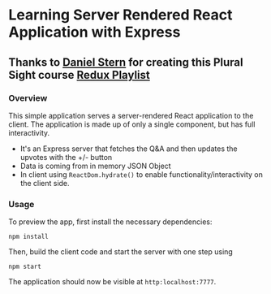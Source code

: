 # Learning Server Rendered React Application with Express 

## Thanks to [Daniel Stern](https://github.com/danielstern/) for creating this Plural Sight course [Redux Playlist](https://app.pluralsight.com/library/courses/server-rendering-react-components)

### Overview
This simple application serves a server-rendered React application to the client. The application is made up of only a single component, but has full interactivity.
* It's an Express server that fetches the Q&A and then updates the upvotes with the +/- button
* Data is coming from in memory JSON Object
* In client using `ReactDom.hydrate()` to enable functionality/interactivity on the client side.

### Usage
To preview the app, first install the necessary dependencies:

`npm install`

Then, build the client code and start the server with one step using

`npm start`

The application should now be visible at `http:localhost:7777`.